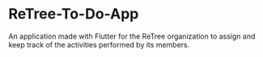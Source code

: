 # ReTree-To-Do-App

An application made with Flutter for the ReTree organization to assign and keep track of the activities performed by its members.
